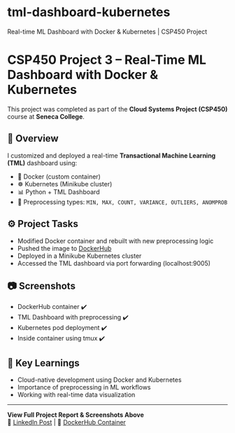 # tml-dashboard-kubernetes
Real-time ML Dashboard with Docker &amp; Kubernetes | CSP450 Project
# CSP450 Project 3 – Real-Time ML Dashboard with Docker & Kubernetes

This project was completed as part of the **Cloud Systems Project (CSP450)** course at **Seneca College**.

## 📌 Overview

I customized and deployed a real-time **Transactional Machine Learning (TML)** dashboard using:

- 🐳 Docker (custom container)
- ☸️ Kubernetes (Minikube cluster)
- 📊 Python + TML Dashboard
- 🧠 Preprocessing types: `MIN, MAX, COUNT, VARIANCE, OUTLIERS, ANOMPROB`

## ⚙️ Project Tasks

- Modified Docker container and rebuilt with new preprocessing logic
- Pushed the image to [DockerHub]((https://hub.docker.com/repositories/ssapkota8))
- Deployed in a Minikube Kubernetes cluster
- Accessed the TML dashboard via port forwarding (localhost:9005)

## 📷 Screenshots

- DockerHub container ✔️
- TML Dashboard with preprocessing ✔️
- Kubernetes pod deployment ✔️
- Inside container using tmux ✔️

## 🧠 Key Learnings

- Cloud-native development using Docker and Kubernetes
- Importance of preprocessing in ML workflows
- Working with real-time data visualization

---

**View Full Project Report & Screenshots Above**  
🔗 [LinkedIn Post](your-link) | 🐙 [DockerHub Container](your-docker-link)


